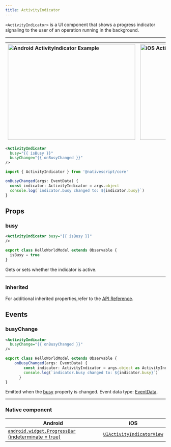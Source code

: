 ```yaml
---
title: ActivityIndicator
---
```

<!-- TODO: Add flavors -->
`<ActivityIndicator>` is a UI component that shows a progress indicator signaling to the user of an operation running in the background.

---

| <img src="https://raw.githubusercontent.com/nativescript-vue/nativescript-vue-ui-tests/master/screenshots/android23/ActivityIndicator.png" alt="Android ActivityIndicator Example" height="300" width="400"/> | <img alt="iOS ActivityIndicator Example" src="https://raw.githubusercontent.com/nativescript-vue/nativescript-vue-ui-tests/master/screenshots/ios-simulator103iPhone6/ActivityIndicator.png" height="300" width="400"/>
|:-------|:----------
<!-- /// flavor plain -->

```xml
<ActivityIndicator
  busy="{{ isBusy }}"
  busyChange="{{ onBusyChanged }}"
/>
```

```ts
import { ActivityIndicator } from '@nativescript/core'

onBusyChanged(args: EventData) {
  const indicator: ActivityIndicator = args.object
  console.log(`indicator.busy changed to: ${indicator.busy}`)
}
```

<!-- ///

/// flavor angular

```html
<ActivityIndicator [busy]="isBusy" (busyChange)="onBusyChanged($event)">
</ActivityIndicator>
```

```ts
import { ActivityIndicator } from '@nativescript/core'

onBusyChanged(args: EventData) {
  const indicator: ActivityIndicator = args.object
  console.log(`indicator.busy changed to: ${indicator.busy}`)
}
```

///

/// flavor vue

```html
<ActivityIndicator busy="true" @busyChange="onBusyChanged" />
```

```js
export default {
  methods: {
    onBusyChanged(args) {
      const indicator = args.object // ActivityIndicator
      console.log(`indicator.busy changed to: ${indicator.busy}`)
    }
  }
}
```

///

/// flavor react

```tsx
<activityIndicator busy={true} />
```

///

/// flavor svelte

```html
<activityIndicator busy="{true}" on:busyChange="{onBusyChanged}" />
```

```js
export default {
  methods: {
    onBusyChanged(args) {
      const indicator = args.object // ActivityIndicator
      console.log(`indicator.busy changed to: ${indicator.busy}`)
    }
  }
}
```

/// -->

## Props
### busy
```xml
<ActivityIndicator busy="{{ isBusy }}"
/>
```
```ts
export class HelloWorldModel extends Observable {
  isBusy = true
}
```
Gets or sets whether the indicator is active.

---
### Inherited
For additional inherited properties,refer to the [API Reference](https://docs.nativescript.org/api-reference/classes/activityindicator).

## Events
### busyChange

```xml
<ActivityIndicator
  busyChange="{{ onBusyChanged }}"
/>
```
```ts
export class HelloWorldModel extends Observable {
    onBusyChanged(args: EventData) {
        const indicator: ActivityIndicator = args.object as ActivityIndicator
        console.log(`indicator.busy changed to: ${indicator.busy}`)
      }
}
```

Emitted when the [busy](#busy) property is changed. Event data type: [EventData](https://docs.nativescript.org/api-reference/interfaces/eventdata).

---


### Native component

| Android                                                                                                                        | iOS                                                                                                  |
| ------------------------------------------------------------------------------------------------------------------------------ | ---------------------------------------------------------------------------------------------------- |
| [`android.widget.ProgressBar` (indeterminate = true)](https://developer.android.com/reference/android/widget/ProgressBar.html) | [`UIActivityIndicatorView`](https://developer.apple.com/documentation/uikit/uiactivityindicatorview) |
